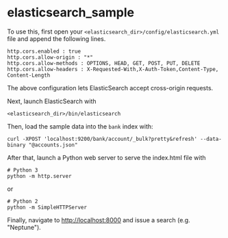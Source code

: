 # elasticsearch_sample

To use this, first open your `<elasticsearch_dir>/config/elasticsearch.yml` file and append the following lines.

```
http.cors.enabled : true
http.cors.allow-origin : "*"
http.cors.allow-methods : OPTIONS, HEAD, GET, POST, PUT, DELETE
http.cors.allow-headers : X-Requested-With,X-Auth-Token,Content-Type, Content-Length
```

The above configuration lets ElasticSearch accept cross-origin requests.

Next, launch ElasticSearch with

```
<elasticsearch_dir>/bin/elasticsearch
```

Then, load the sample data into the `bank` index with:

```
curl -XPOST 'localhost:9200/bank/account/_bulk?pretty&refresh' --data-binary "@accounts.json"
```

After that, launch a Python web server to serve the index.html file with

```
# Python 3
python -m http.server
```

or 

```
# Python 2
python -m SimpleHTTPServer
```

Finally, navigate to [http://localhost:8000](http://localhost:8000) and issue a search (e.g. "Neptune").
